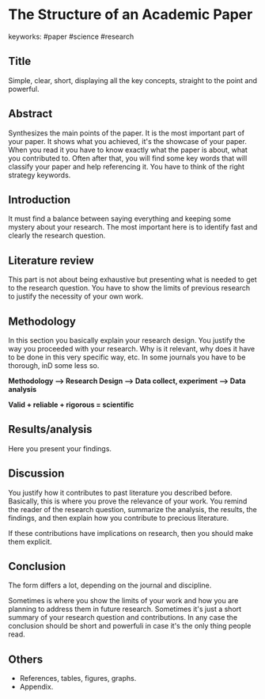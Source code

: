  The Structure of an Academic Paper
========================
keyworks: #paper #science #research

Title
------
Simple, clear, short, displaying all the key concepts, straight to the point and
powerful.

Abstract
------
Synthesizes the main points of the paper. It is the most important part of your paper.
It shows what you achieved, it's the showcase of your paper.
When you read it you have to know exactly what the paper is about, what you 
contributed to.
Often after that, you will find some key words that will classify your paper and
help referencing it. You have to think of the right strategy keywords. 

Introduction
------
It must find a balance between saying everything and keeping some mystery about
your research. The most important here is to identify fast and clearly the
research question.

Literature review
------
This part is not about being exhaustive but presenting what is needed to get to
the research question.
You have to show the limits of previous research to justify the necessity of
your own work.

Methodology
------
In this section you basically explain your research design. You justify the way 
you proceeded with your research. Why is it relevant, why does it have to be 
done in this very specific way, etc. In some journals you have to be thorough, 
inD some less so.

__Methodology --> Research Design
              --> Data collect, experiment
              --> Data analysis__

__Valid + reliable + rigorous = scientific__

Results/analysis
------
Here you present your findings. 


Discussion
------
You justify how it contributes to past literature you described before.
Basically, this is where you prove the relevance of your work. You remind the
reader of the research question, summarize the analysis, the results, the
findings, and then explain how you contribute to precious literature.

If these contributions have implications on research, then you should make them
explicit.

Conclusion
------
The form differs a lot, depending on the journal and discipline.

Sometimes is where you show the limits of your work and how you are planning to
address them in future research. Sometimes it's just a short summary of your
research question and contributions.
In any case the conclusion should be short and powerfuli in case it's the only
thing people read.

Others
------
* References, tables, figures, graphs.
* Appendix.
